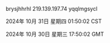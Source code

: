 brysjhhrhl 219.139.197.74 yqqlmgsycl

2024年 10月 31日 星期四 01:50:02 CST

2024年 10月 30日 星期三 17:50:02 GMT
